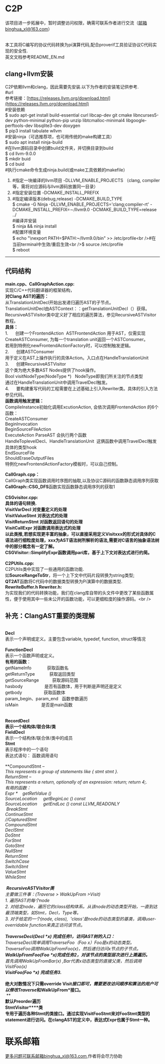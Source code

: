# C2P
该项目进一步拓展中，暂时调整访问权限，确需可联系作者进行交流（邮箱binghua_xl@163.com）

<br />本工具将C编写的协议代码转换为pi演算代码,配合proverif工具验证协议C代码实现的安全性.
<br />英文文档参考README_EN.md
## clang+llvm安装
C2P依赖llvm和clang，因此需要先安装.以下为作者的安装笔记供参考.<br />#url<br />参考链接：[https://releases.llvm.org/download.html](https://releases.llvm.org/download.html)<br />#安装依赖<br />$ sudo apt-get install build-essential curl libcap-dev git cmake libncurses5-dev python-minimal python-pip unzip libtcmalloc-minimal4 libgoogle-perftools-dev libsqlite3-dev doxygen<br />$ pip3 install tabulate wllvm<br />#安装ninja（可选推荐项，也可用传统的make构建工具）<br />$ sudo apt install ninja-build<br />#在llvm源码目录中创建build文件夹，并切换目录到build<br />$ cd llvm-9.0.0<br />$ mkdir buid<br />$ cd buid<br />#执行cmake命令生成ninja.build(或make工具依赖的makefile）<br />

1. #指定一块编译的llvm项目 -DLLVM_ENABLE_PROJECTS （clang, compiler等，需将对应源码与llvm源码放置同一目录）
1. #指定安装位置 -DCMAKE_INSTALL_PREFIX
1. #指定编译版本(debug,release) -DCMAKE_BUILD_TYPE<br />$ cmake -G Ninja  -DLLVM_ENABLE_PROJECTS='clang;compiler-rt' -DCMAKE_INSTALL_PREFIX=&sim;/llvm9.0 -DCMAKE_BUILD_TYPE=release ../<br />#编译并安装<br />$ ninja && ninja install<br />#配置环境变量<br />$ echo "\nexport PATH=$PATH:~/llvm9.0/bin" >> /etc/profile<br />#在当前terminal中生效/重启生效<br />$ source /etc/profile<br />$ reboot

---

## 代码结构
**main.cpp、CallGraphAction.cpp:**<br />实现C/C++代码翻译器的框架结构，<br />**对Clang AST的遍历：**<br />从TranslationUnitDecl开始出发递归遍历AST的子节点。<br />TranslationUnitDecl由ASTContext：：getTranslationUnitDecl（）获得。<br />RecursiveASTVisitor类中定义好了相应的遍历算法，参见RecursiveASTVisitor教程。<br />**具体：**<br />1.      创建一个FrontendAction  ASTFrontendAction 用于AST，仅需实现CreateASTConsumer, 为每一个translation unit返回一个ASTConsumer。<br />若用到特例化newFrontendActionFactory时，可以控制触发逻辑。<br />2.      创建ASTConsumer<br />用于定义在AST上操作执行的具体Action。入口点在HandleTranslationUnit<br />3.      创建RecursiveASTVisitor <br />这个类为绝大多数AST Nodes提供了hook操作。<br />Bool visitNodeType(NodeType *)   NodeType即我们所关注的节点类型<br />通过在HandleTranslationUnit中调用TravelDecl触发。<br />4.      要构建重写代码的工程需要在上述基础上引入Rewriter类。具体的引入方法参见代码。<br />**函数调用触发逻辑：**<br />CompileInstance初始化调用ExcutionAction, 会依次调用FrontendAction 的6个函数：<br />CreateASTConsumer<br />BeginInvocation<br />BeginSourceFileAction<br />ExecuteAction ParseAST 会执行两个函数<br />HandleToplevelDecl、HandleTranslationUnit  这俩函数中调用TravelDecl触发具体的类型hook<br />EndSourceFile<br />ShouldEraseOutputFiles<br />特例化newFrontendActionFactory模板时，可以自己控制。

**CallGraph.cpp：**<br />CallGraph类实现函数调用时序图的抽取,以及协议C源码的函数静态调用序列获取<br />**CallGraph::CSG_DFS**函数实现函数静态调用序列的获取1    <br />**<br />**CSGvisitor.cpp:**<br />**具体的语句转换.**<br />VisitVarDecl 对变量定义的处理<br />VisitValueStmt 对表达式的处理<br />VisitReturnStmt 对函数返回语句的处理<br />VisitCallExpr 对函数调用表达式的处理<br />以此类推,若想实现更丰富的抽象，可以直接采用定义Visitxxx的形式对具体的C语法进行细粒度处理，xxx为AST语法树所解析的语法,需要对C语言的抽象语法树中的部分概念有一定了解。<br />**CSGVisitor::SimplifyExpr**函数调用pari库，基于上下文对表达式进行约简。<br />**<br />**C2PUtils.cpp:**<br />C2PUtils类中实现了一些通用的函数功能.<br />如**SourceRangeToStr**，将一个上下文中代码片段转换为string类型; <br />**QT2AT**函数将C代码中的数据类型转换为Pi演算中的数据类型.<br />**RewriteBuffer.h  Rewriter.h:**<br />为实现我们的代码转换功能，我们在clang库自带的头文件中更改了某些函数属性，便于使用其中一些未公开的函数功能，可以更细粒度的操作源码。\<br />

## 补充：ClangAST重要的类理解
 <br />**Decl**<br />表示一个声明或定义。主要包含variable, typedef, function, struct等情况<br /> <br />**FunctionDecl**<br />表示一个函数声明或定义。<br />**有用的函数**：<br />getNameInfo             获取函数名<br />getReturnType            获取返回类型<br />getSourceRange           获取源码范围<br />hasbody                  是否有函数体，用于判断是声明还是定义<br />getbody                  获取函数体<br />param_begin、param_end   函数参数遍历<br />isMain                   是否是main函数<br /> <br /> <br />**RecordDecl**<br />**表示一个结构体/联合体/类**<br />**FieldDecl**<br />表示一个结构体/联合体/类中的成员<br />**Stmt**<br />表示程序中的一个语句<br />表达式语句： 函数调用语句<br /> <br />**CompoundStmt **– <br />This represents a group of statements like { stmt stmt }.<br />**ReturnStmt **– <br />This represents a return, optionally of an expression: return; return 4;.<br />有用的函数：<br />Expr *    getRetValue ()<br />SourceLocation     getBeginLoc () const<br />SourceLocation     getEndLoc () const LLVM_READONLY<br /> BreakStmt<br />ContinueStmt<br />//CapturedStmt<br />CompoundStmt<br />DeclStmt<br />DoStmt<br />ForStmt<br />GotoStmt<br />NullStmt<br />ReturnStmt<br />SwitchCase<br />SwitchStmt<br />ValueStmt<br />WhileStmt<br /> <br /> **RecursiveASTVisitor类**<br />**主要做三件事：(Traverse* > WalkUpFrom* >Visit*)**<br />1. 遍历AST的每个node<br />2. 对给定node，遍历它的class结构体系。从该node的动态类型开始，一直到达最顶端类型，如Stmt，Decl，Type等。<br />3. 对于给定的一个(node, class),  'class'是node的动态类型的基类，调用user-overridable function来真正访问该节点。<br />** **<br />**TraverseDecl(Decl *x) 完成任务1，访问AST树的入口：**<br />TraverseDecl简单调用TraverseFoo（Foo* x）Foo是x的动态类型。<br />TraverseFoo调用WalkUpFromFoo(x)，然后递归访问x节点的子节点。<br />**WalkUpFromFoo(Foo *x)完成任务2，对该节点的类型层次进行上溯遍历。**<br />首先调用WalkUpFromBar(x) ,Bar代表x动态类型的直接父类，然后调用VisitFoo(x)<br />**VisitFoo(Foo *x) 完成任务3.**<br />** **<br />**绝大对数情况下只需override Visit*接口即可，需要更改访问顺序和算法的用户可以修改Traverse*和WalkUpFrom*接口。**<br />** **<br />**默认Preorder遍历**<br />**StmtVisitor****类**<br />**专用于遍历各种****Stmt****的类接口。通过实现****VisitFooStmt****来对****FooStmt****类型的****statement****进行访问。在****clangAST****的定义中，表达式****Expr****也属于****Stmt****一种。**
# 联系邮箱
更多问题可联系邮箱binghua_xl@163.com,作者将会尽力协助

